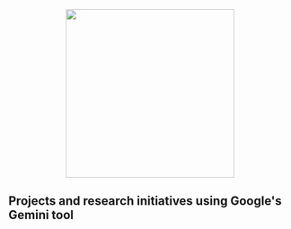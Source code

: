 <div id="header" align="center">
  <img src="https://media.giphy.com/media/D5jZkJxnxKvsY/giphy.gif" width = "300"/>
</div>

## Projects and research initiatives using Google's Gemini tool 
